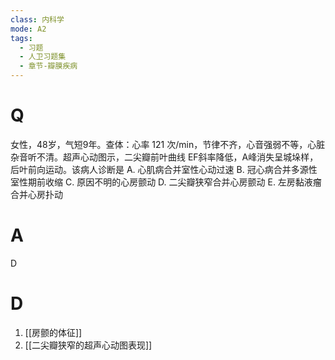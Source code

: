 ```yaml
---
class: 内科学
mode: A2
tags:
  - 习题
  - 人卫习题集
  - 章节-瓣膜疾病
---
```


# Q
女性，48岁，气短9年。查体：心率 121 次/min，节律不齐，心音强弱不等，心脏杂音听不清。超声心动图示，二尖瓣前叶曲线 EF斜率降低，A峰消失呈城垛样，后叶前向运动。该病人诊断是
A. 心肌病合并室性心动过速 
B. 冠心病合并多源性室性期前收缩
C. 原因不明的心房颤动 
D. 二尖瓣狭窄合并心房颤动
E. 左房黏液瘤合并心房扑动
# A
D
# D
1. [[房颤的体征]]
2. [[二尖瓣狭窄的超声心动图表现]]